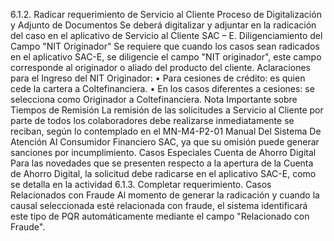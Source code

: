 6.1.2. Radicar requerimiento de Servicio
al Cliente
Proceso de Digitalización y Adjunto de Documentos
Se deberá digitalizar y adjuntar en la radicación del caso en el aplicativo de Servicio
al Cliente SAC – E.
Diligenciamiento del Campo "NIT Originador"
Se requiere que cuando los casos sean radicados en el aplicativo SAC-E, se
diligencie el campo "NIT originador", este campo corresponde al originador o aliado
del producto del cliente.
Aclaraciones para el Ingreso del NIT Originador:
• Para cesiones de crédito: es quien cede la cartera a Coltefinanciera.
• En los casos diferentes a cesiones: se selecciona como Originador a
Coltefinanciera.
Nota Importante sobre Tiempos de Remisión
La remisión de las solicitudes a Servicio al Cliente por parte de todos los
colaboradores debe realizarse inmediatamente se reciban, según lo contemplado
en el MN-M4-P2-01 Manual Del Sistema De Atención Al Consumidor Financiero
SAC, ya que su omisión puede generar sanciones por incumplimiento.
Casos Especiales
Cuenta de Ahorro Digital
Para las novedades que se presenten respecto a la apertura de la Cuenta de Ahorro
Digital, la solicitud debe radicarse en el aplicativo SAC-E, como se detalla en la
actividad 6.1.3. Completar requerimiento.
Casos Relacionados con Fraude
Al momento de generar la radicación y cuando la causal seleccionada esté
relacionada con fraude, el sistema identificará este tipo de PQR automáticamente
mediante el campo "Relacionado con Fraude".
